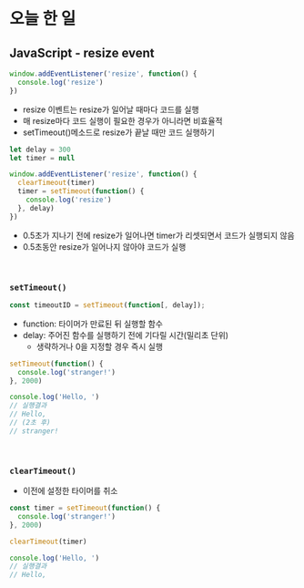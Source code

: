 # 오늘 한 일
## JavaScript - resize event
```javascript
window.addEventListener('resize', function() {
  console.log('resize')
})
```
- resize 이벤트는 resize가 일어날 때마다 코드를 실행
- 매 resize마다 코드 실행이 필요한 경우가 아니라면 비효율적
- setTimeout()메소드로 resize가 끝날 때만 코드 실행하기
```javascript
let delay = 300
let timer = null

window.addEventListener('resize', function() {
  clearTimeout(timer)
  timer = setTimeout(function() {
    console.log('resize')
  }, delay)
})
```
- 0.5초가 지나기 전에 resize가 일어나면 timer가 리셋되면서 코드가 실행되지 않음
- 0.5초동안 resize가 일어나지 않아야 코드가 실행

<br>

### `setTimeout()`
```javascript
const timeoutID = setTimeout(function[, delay]);
```
- function: 타이머가 만료된 뒤 실행할 함수
- delay: 주어진 함수를 실행하기 전에 기다릴 시간(밀리초 단위)
  - 생략하거나 0을 지정할 경우 즉시 실행
```javascript
setTimeout(function() {
  console.log('stranger!')
}, 2000)

console.log('Hello, ')
// 실행결과
// Hello,
// (2초 후)
// stranger!
```

<br>

### `clearTimeout()`
- 이전에 설정한 타이머를 취소
```javascript
const timer = setTimeout(function() {
  console.log('stranger!')
}, 2000)

clearTimeout(timer)

console.log('Hello, ')
// 실행결과
// Hello,
```